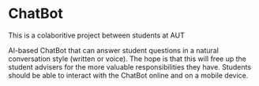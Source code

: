 # ChatBot

This is a colaboritive project between students at AUT

AI-based ChatBot that can answer student questions in 
a natural conversation style (written or voice). The hope is that this will free up the student 
advisers for the more valuable responsibilities they have. Students should be able to interact 
with the ChatBot online and on a mobile device.
